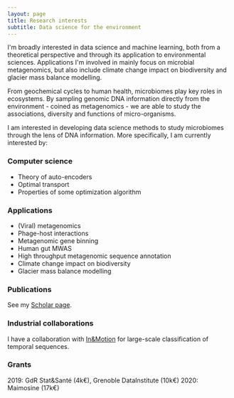 ```yaml
---
layout: page
title: Research interests
subtitle: Data science for the environment
---
```


I'm broadly interested in data science and machine learning, both from a theoretical perspective and through its application to environmental sciences.
Applications I'm involved in mainly focus on microbial metagenomics, but also include climate change impact on biodiversity and glacier mass balance modelling.

From geochemical cycles to human health, microbiomes play key roles in ecosystems. By sampling genomic DNA information directly from the environment - coined as metagenomics - we are able to study the associations, diversity and functions of micro-organisms.

I am interested in developing data science methods to study microbiomes through the lens of DNA information. More specifically, I am currently interested by:

### Computer science


* Theory of auto-encoders
* Optimal transport
* Properties of some optimization algorithm


### Applications

* (Viral) metagenomics
* Phage-host interactions
* Metagenomic gene binning
* Human gut MWAS
* High throughput metagenomic sequence annotation 
* Climate change impact on biodiversity
* Glacier mass balance modelling

### Publications

See my [Scholar page](https://scholar.google.com/citations?user=vmTnjSYAAAAJ).


### Industrial collaborations

I have a collaboration with [In&Motion](https://www.inemotion.com/en/) for large-scale classification of temporal sequences.


### Grants

2019: GdR Stat&Santé (4k€), Grenoble DataInstitute (10k€)
2020: Maimosine (17k€)



